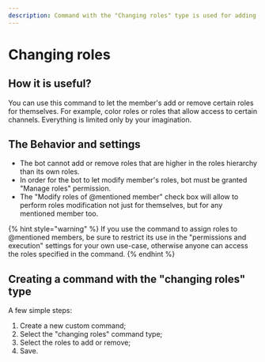 ```yaml
---
description: Command with the "Changing roles" type is used for adding or removing roles.
---
```


# Changing roles

## How it is useful? <a id="why"></a>

You can use this command to let the member's add or remove certain roles for themselves. For example, color roles or roles that allow access to certain channels. Everything is limited only by your imagination.

## The Behavior and settings <a id="settings"></a>

* The bot cannot add or remove roles that are higher in the roles hierarchy than its own roles. 
* In order for the bot to let modify member's roles, bot must be granted "Manage roles" permission. 
* The "Modify roles of @mentioned member" check box will allow to perform roles modification not just for themselves, but for any mentioned member too.

{% hint style="warning" %}
If you use the command to assign roles to @mentioned members, be sure to restrict its use in the "permissions and execution" settings for your own use-case, otherwise anyone can access the roles specified in the command.
{% endhint %}

## Creating a command with the "changing roles" type <a id="creating"></a>

A few simple steps:

1. Create a new custom command;
2. Select the "changing roles" command type;
3. Select the roles to add or remove;
4. Save.

